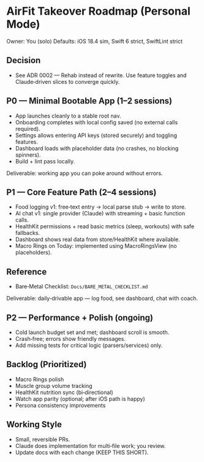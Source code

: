 # AirFit Takeover Roadmap (Personal Mode)

Owner: You (solo)
Defaults: iOS 18.4 sim, Swift 6 strict, SwiftLint strict

## Decision
- See ADR 0002 — Rehab instead of rewrite. Use feature toggles and Claude‑driven slices to converge quickly.

## P0 — Minimal Bootable App (1–2 sessions)
- App launches cleanly to a stable root nav.
- Onboarding completes with local config saved (no external calls required).
- Settings allows entering API keys (stored securely) and toggling features.
- Dashboard loads with placeholder data (no crashes, no blocking spinners).
- Build + lint pass locally.

Deliverable: working app you can poke around without errors.

## P1 — Core Feature Path (2–4 sessions)
- Food logging v1: free‑text entry → local parse stub → write to store.
- AI chat v1: single provider (Claude) with streaming + basic function calls.
- HealthKit permissions + read basic metrics (sleep, workouts) with safe fallbacks.
- Dashboard shows real data from store/HealthKit where available.
- Macro Rings on Today: implemented using MacroRingsView (no placeholders).

## Reference
- Bare‑Metal Checklist: `Docs/BARE_METAL_CHECKLIST.md`

Deliverable: daily‑drivable app — log food, see dashboard, chat with coach.

## P2 — Performance + Polish (ongoing)
- Cold launch budget set and met; dashboard scroll is smooth.
- Crash‑free; errors show friendly messages.
- Add missing tests for critical logic (parsers/services) only.

## Backlog (Prioritized)
- Macro Rings polish
- Muscle group volume tracking
- HealthKit nutrition sync (bi‑directional)
- Watch app parity (optional; after iOS path is happy)
- Persona consistency improvements

## Working Style
- Small, reversible PRs.
- Claude does implementation for multi‑file work; you review.
- Update docs with each change (KEEP THIS SHORT).
